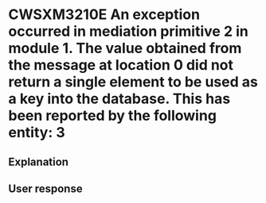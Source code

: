 # CWSXM3210E An exception occurred in mediation primitive 2 in module 1. The value obtained from the message at location 0 did not return a single element to be used as a key into the database. This has been reported by the following entity: 3

## Explanation

## User response